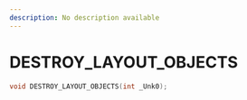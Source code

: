 ```yaml
---
description: No description available 
---
```


# DESTROY_LAYOUT_OBJECTS

```cpp
void DESTROY_LAYOUT_OBJECTS(int _Unk0);
```